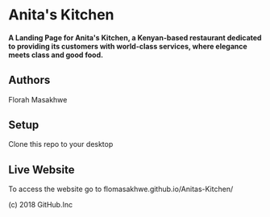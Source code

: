 # Anita's Kitchen

#### A Landing Page for Anita's Kitchen, a Kenyan-based restaurant dedicated to providing its customers with world-class services, where elegance meets class and good food.

## Authors
Florah Masakhwe

## Setup
Clone this repo to your desktop

## Live Website
To access the website go to flomasakhwe.github.io/Anitas-Kitchen/

(c) 2018 GitHub.Inc
